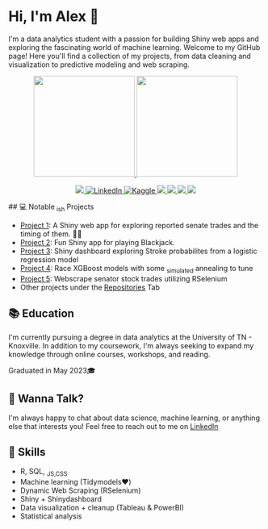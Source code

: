 # Hi, I'm Alex 👋

I'm a data analytics student with a passion for building Shiny web apps and exploring the fascinating world of machine learning. Welcome to my GitHub page! Here you'll find a collection of my projects, from data cleaning and visualization to predictive modeling and web scraping. 

<p align="center">
  <a href="https://github.com/AlexanderHolmes0">
    <img height = 200 src="https://github-readme-stats.vercel.app/api/top-langs/?username=AlexanderHolmes0&hide_border=true&size_weight=0.5&count_weight=0.5&theme=synthwave&layout=compact" />
    <img height = 200 src="https://github-readme-streak-stats.herokuapp.com/?user=AlexanderHolmes0&hide_border=true&card_width=338&theme=synthwave" />
  </a>
</p>

<p align="center">
  <a href="https://github.com/AlexanderHolmes0">
    <img src="https://komarev.com/ghpvc/?username=AlexanderHolmes0&style=for-the-badge&color=blueviolet" />
  </a>
  <a href="https://www.linkedin.com/in/aholmes0">
    <img src="https://img.shields.io/badge/LinkedIn-blueviolet?logo=linkedin&style=for-the-badge" alt="LinkedIn">
  </a>
  <a href="https://www.kaggle.com/aholmes23">
    <img src="https://img.shields.io/badge/Kaggle-blueviolet?logo=kaggle&style=for-the-badge" alt="Kaggle">
  </a>
  <a href="https://public.tableau.com/app/profile/alexander.holmes">
    <img src="https://img.shields.io/badge/Tableau-E97627?style=for-the-badge&logo=Tableau&logoColor=white&color=blueviolet">
  </a>
  <a href="https://www.datacamp.com/profile/aholme27">
    <img src="https://img.shields.io/badge/Datacamp-05192D?style=for-the-badge&logo=datacamp&logoColor=65FF8F&color=blueviolet">
  </a>
  <a href="https://github.com/AlexanderHolmes0">
    <img src="https://img.shields.io/badge/R-276DC3?style=for-the-badge&logo=r&logoColor=white&color=blueviolet">
  </a>
  <a href="https://github.com/AlexanderHolmes0">
    <img src="https://img.shields.io/badge/dell-XPS%2015%20-007DB8?style=for-the-badge&logo=dell&logoColor=white&color=blueviolet">
  </a>
</p>
## 💻 Notable <sub>ish</sub> Projects

- [Project 1](https://github.com/AlexanderHolmes0/Senate_Tracker): A Shiny web app for exploring reported senate trades and the timing of them. 💎🙌
- [Project 2](https://github.com/AlexanderHolmes0/BlackJackApp): Fun Shiny app for playing Blackjack. 
- [Project 3](https://github.com/AlexanderHolmes0/Stroke_Dash): Shiny dashboard exploring Stroke probabilites from a logistic regression model 
- [Project 4](https://github.com/AlexanderHolmes0/RaceXGBs): Race XGBoost models with some <sub>simulated</sub> annealing to tune
- [Project 5](https://www.kaggle.com/datasets/aholmes23/senator-trades): Webscrape senator stock trades utilizing RSelenium  
- Other projects under the [Repositories](https://github.com/AlexanderHolmes0?tab=repositories) Tab

## 📚 Education

I'm currently pursuing a degree in data analytics at the University of TN - Knoxville. In addition to my coursework, I'm always seeking to expand my knowledge through online courses, workshops, and reading.

Graduated in May 2023🎓

## 💬 Wanna Talk?

I'm always happy to chat about data science, machine learning, or anything else that interests you! Feel free to reach out to me on [LinkedIn](https://www.linkedin.com/in/aholmes0/)

## 🙌 Skills

- R, SQL, <sub>JS,CSS</sub>
- Machine learning (Tidymodels❤️)
- Dynamic Web Scraping (RSelenium)
- Shiny + Shinydashboard
- Data visualization + cleanup (Tableau & PowerBI)
- Statistical analysis

